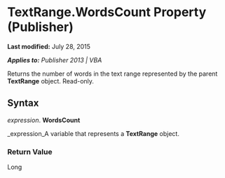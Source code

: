 
# TextRange.WordsCount Property (Publisher)

 **Last modified:** July 28, 2015

 _**Applies to:** Publisher 2013 | VBA_

Returns the number of words in the text range represented by the parent  **TextRange** object. Read-only.


## Syntax

 _expression_. **WordsCount**

 _expression_A variable that represents a  **TextRange** object.


### Return Value

Long

